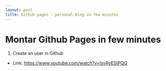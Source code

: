 ```yaml
---
layout: post
title: Github pages - personal blog in few minutes
---
```

# Montar Github Pages in few minutes

1. Create an user in Github

- Link: https://www.youtube.com/watch?v=lsvRyE5tPQQ
